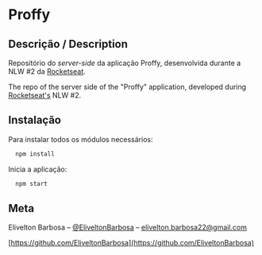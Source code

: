 # Proffy

## Descrição / Description
  Repositório do *server-side* da aplicação Proffy, desenvolvida durante a NLW #2 da [Rocketseat](https://rocketseat.com.br/). 
  
  The repo of the server side of the "Proffy" application, developed during [Rocketseat's](https://rocketseat.com.br/) NLW #2. 

## Instalação
  
  Para instalar todos os módulos necessários:
  ```sh
    npm install
  ```
  Inicia a aplicação:
  ```sh
    npm start
  ```
  
  ## Meta

Elivelton Barbosa – [@EliveltonBarbosa](www.linkedin.com/in/elivelton-barbosa-dev) – elivelton.barbosa22@gmail.com

[https://github.com/EliveltonBarbosa](https://github.com/EliveltonBarbosa)
